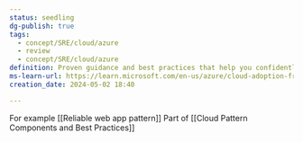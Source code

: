 ```yaml
---
status: seedling
dg-publish: true
tags:
  - concept/SRE/cloud/azure
  - review
  - concept/SRE/cloud/azure
definition: Proven guidance and best practices that help you confidently adopt the cloud and achieve business outcomes.
ms-learn-url: https://learn.microsoft.com/en-us/azure/cloud-adoption-framework/
creation_date: 2024-05-02 18:40

---
```

For example [[Reliable web app pattern]]
Part of [[Cloud Pattern Components and Best Practices]]
